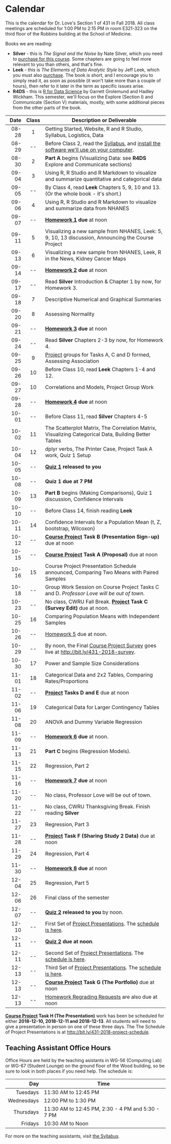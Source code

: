 # Calendar

This is the calendar for Dr. Love's Section 1 of 431 in Fall 2018. All class meetings are scheduled for 1:00 PM to 2:15 PM in room E321-323 on the third floor of the Robbins building at the School of Medicine. 

Books we are reading: 

- **Silver** - this is *The Signal and the Noise* by Nate Silver, which you need to [purchase for this course](https://thomaselove.github.io/2018-431-syllabus/index.html#what-do-i-need-to-buy). Some chapters are going to feel more relevant to you than others, and that's fine.
- **Leek** - this is *The Elements of Data Analytic Style* by Jeff Leek, which you must also [purchase](https://thomaselove.github.io/2018-431-syllabus/index.html#what-do-i-need-to-buy). The book is short, and I encourage you to simply read it, as soon as possible (it won't take more than a couple of hours), then refer to it later in the term as specific issues arise.
- **R4DS** - this is [R for Data Science](http://r4ds.had.co.nz/) by Garrett Grolemund and Hadley Wickham. This semester, we'll focus on the Explore (Section I) and Communicate (Section V) materials, mostly, with some additional pieces from the other parts of the book.

Date | Class | Description or Deliverable
-----------: | :---: | ---------------------------------------------------------
08-28 | 1 | Getting Started, Website, R and R Studio, Syllabus, Logistics, Data
08-29 | -- | Before Class 2, read the [Syllabus](https://thomaselove.github.io/2018-431-syllabus/), and [install the software we'll use on your computer](https://github.com/THOMASELOVE/431-2018/tree/master/software).
08-30 | 2 | **Part A** begins (Visualizing Data: see **R4DS** Explore and Communicate sections)
09-04 | 3 | Using R, R Studio and R Markdown to visualize and summarize quantitative and categorical data
09-05 | -- | By Class 4, read **Leek** Chapters 5, 9, 10 and 13. (Or the whole book - it's short.)
09-06 | 4 | Using R, R Studio and R Markdown to visualize and summarize data from NHANES
09-07 | -- | **[Homework 1](https://github.com/THOMASELOVE/431-2018/tree/master/homework) due** at noon 
09-11 | 5 | Visualizing a new sample from NHANES, Leek: 5, 9, 10, 13 discussion, Announcing the Course Project
09-13 | 6 | Visualizing a new sample from NHANES, Leek, R in the News, Kidney Cancer Maps
09-14 | -- | **[Homework 2](https://github.com/THOMASELOVE/431-2018/tree/master/homework) due** at noon
09-17 | -- | Read **Silver** Introduction & Chapter 1 by now, for Homework 3.
09-18 | 7 | Descriptive Numerical and Graphical Summaries
09-20 | 8 | Assessing Normality
09-21 | -- | **[Homework 3](https://github.com/THOMASELOVE/431-2018/tree/master/homework) due** at noon
09-24 | -- | Read **Silver** Chapters 2-3 by now, for Homework 4. 
09-25 | 9  | [Project](https://github.com/THOMASELOVE/431-2018-project) groups for Tasks A, C and D formed, Assessing Association
09-26 | 10 | Before Class 10, read **Leek** Chapters 1-4 and 12.
09-27 | 10 | Correlations and Models, Project Group Work
09-28 | -- | **[Homework 4](https://github.com/THOMASELOVE/431-2018/tree/master/homework) due** at noon
10-01 | -- | Before Class 11, read **Silver** Chapters 4-5
10-02 | 11 | The Scatterplot Matrix, The Correlation Matrix, Visualizing Categorical Data, Building Better Tables
10-04 | 12 | dplyr verbs, The Printer Case, Project Task A work, Quiz 1 Setup
10-05 | -- | **[Quiz 1](https://github.com/THOMASELOVE/431-2018/tree/master/quizzes) released to you** 
10-08 | -- | **Quiz 1 due at 7 PM**
10-09 | 13 | **Part B** begins (Making Comparisons), Quiz 1 discussion, Confidence Intervals
10-10 | -- | Before Class 14, finish reading **Leek**
10-11 | 14 | Confidence Intervals for a Population Mean (t, Z, bootstrap, Wilcoxon)
10-12 | -- | **[Course Project](https://github.com/THOMASELOVE/431-2018-project) Task B (Presentation Sign-up)**  due at noon
10-15 | -- | **[Course Project](https://github.com/THOMASELOVE/431-2018-project) Task A (Proposal)**  due at noon
10-16 | 15 | Course Project Presentation Schedule announced, Comparing Two Means with Paired Samples
10-18 | -- | Group Work Session on Course Project Tasks C and D. *Professor Love will be out of town.*
10-23 | -- | No class, CWRU Fall Break. **[Project](https://github.com/THOMASELOVE/431-2018-project) Task C (Survey Edit)**  due at noon.
10-25 | 16 | Comparing Population Means with Independent Samples
10-26 | -- | [Homework 5](https://github.com/THOMASELOVE/431-2018/tree/master/homework) due at noon.
10-29 | -- | By noon, the Final [Course Project Survey](http://bit.ly/431-2018-survey) goes live at http://bit.ly/431-2018-survey.
10-30 | 17 | Power and Sample Size Considerations
11-01 | 18 | Categorical Data and 2x2 Tables, Comparing Rates/Proportions
11-02 | -- | **[Project](https://github.com/THOMASELOVE/431-2018-project) Tasks D and E** due at noon
11-06 | 19 | Categorical Data for Larger Contingency Tables
11-08 | 20 | ANOVA and Dummy Variable Regression
11-09 | -- | **[Homework 6](https://github.com/THOMASELOVE/431-2018/tree/master/homework) due** at noon. 
11-13 | 21 | **Part C** begins (Regression Models).
11-15 | 22 | Regression, Part 2
11-16 | -- | **[Homework 7](https://github.com/THOMASELOVE/431-2018/tree/master/homework) due** at noon
11-20 | -- | No class, Professor Love will be out of town.
11-22 | -- | No class, CWRU Thanksgiving Break. Finish reading **Silver** 
11-27 | 23 | Regression, Part 3
11-28 | -- | **[Project](https://github.com/THOMASELOVE/431-2018-project) Task F (Sharing Study 2 Data)**  due at noon
11-29 | 24 | Regression, Part 4
11-30 | -- | **[Homework 8](https://github.com/THOMASELOVE/431-2018/tree/master/homework) due** at noon
12-04 | 25 | Regression, Part 5
12-06 | 26 | Final class of the semester
12-07 | -- | **[Quiz 2](https://github.com/THOMASELOVE/431-2018/tree/master/quizzes) released to you** by noon.
12-10 | -- | First Set of [Project Presentations](https://thomaselove.github.io/431-2018-project/taskH.html). The [schedule is here](http://bit.ly/431-2018-project-schedule).
12-11 | -- | **[Quiz 2](https://github.com/THOMASELOVE/431-2018/tree/master/quizzes) due at noon**. 
12-11 | -- | Second Set of [Project Presentations](https://thomaselove.github.io/431-2018-project/taskH.html). The [schedule is here](http://bit.ly/431-2018-project-schedule).
12-13 | -- | Third Set of [Project Presentations](https://thomaselove.github.io/431-2018-project/taskH.html). The [schedule is here](http://bit.ly/431-2018-project-schedule).
12-13 | -- | **[Course Project](https://github.com/THOMASELOVE/431-2018-project) Task G (The Portfolio)**  due at noon
12-13 | -- | [Homework Regrading Requests](https://goo.gl/forms/G4ZZ1Fge1ZkQVKzy2) are also due at noon

**[Course Project](https://github.com/THOMASELOVE/431-2018-project) Task H (The Presentation)** work has been be scheduled for either **2018-12-10, 2018-12-11 and 2018-12-13**. All students will need to give a presentation in person on one of these three days. The The Schedule of Project Presentations is at http://bit.ly/431-2018-project-schedule.

## Teaching Assistant Office Hours 

Office Hours are held by the teaching asistants in WG-56 (Computing Lab) or WG-67 (Student Lounge) on the ground floor of the Wood building, so be sure to look in both places if you need help. The schedule is:

Day | Time 
-------------: | --------------------
Tuesdays | 11:30 AM to 12:45 PM
Wednesdays | 12:00 PM to 1:30 PM
Thursdays | 11:30 AM to 12:45 PM, 2:30 - 4 PM and 5:30 - 7 PM
Fridays | 10:30 AM to Noon

For more on the teaching assistants, visit [the Syllabus](https://thomaselove.github.io/2018-431-syllabus/teaching-assistants.html#office-hours-for-tas).

